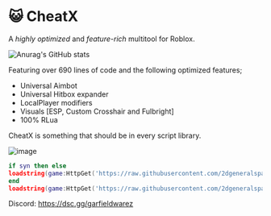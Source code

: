 # 😺 CheatX
A *highly optimized* and *feature-rich* multitool for Roblox.

![Anurag's GitHub stats](https://github-readme-stats.vercel.app/api?username=2dgeneralspam1&show_icons=true&theme=radical)

Featuring over 690 lines of code and the following optimized features;
- Universal Aimbot
- Universal Hitbox expander
- LocalPlayer modifiers
- Visuals [ESP, Custom Crosshair and Fulbright]
- 100% RLua

CheatX is something that should be in every script library. 

![image](https://user-images.githubusercontent.com/71535863/157147657-dcfcceab-a0a7-4d32-8fc1-1fd75cce6788.png)

```lua
if syn then else
loadstring(game:HttpGet('https://raw.githubusercontent.com/2dgeneralspam1/lua-releases/main/iris-compat.lua'))()
end
loadstring(game:HttpGet('https://raw.githubusercontent.com/2dgeneralspam1/CheatX/main/loader.lua'))()
```

Discord: https://dsc.gg/garfieldwarez
